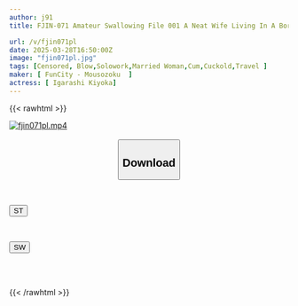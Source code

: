 ```yaml
---
author: j91
title: FJIN-071 Amateur Swallowing File 001 A Neat Wife Living In A Boring Suburb Is A Cheated Wife Who Is Healed By The Semen Of An Unemployed Man... A Big Dick Blowjob, Oral Sex, Cum Swallowing, 1 Night 2 Day Throat Fucking Trip Igarashi Seika

url: /v/fjin071pl
date: 2025-03-28T16:50:00Z
image: "fjin071pl.jpg"
tags: [Censored, Blow,Solowork,Married Woman,Cum,Cuckold,Travel	]
maker: [ FunCity - Mousozoku  ]
actress: [ Igarashi Kiyoka]
---
```



{{< rawhtml >}}

<div class="video" data-videoid="kpZ4x8WPKJhPOx">
    <a href="javascript:;">
        <img src="/v/fjin071pl/fjin071pl.jpg" width="WIDTH" height="HEIGHT" alt="fjin071pl.mp4" loading="lazy">
    </a>
</div>

<script type="text/javascript" src="https://j91.asia/asset/on-demand-st.js"></script>

<br>
  <link rel="stylesheet" href="https://j91.asia/asset/bs5.css">
  
  <center>
  <button class="btn btn-primary" type="button" data-bs-toggle="collapse" data-bs-target=".multi-collapse" aria-expanded="false" aria-controls="multiCollapseExample1 multiCollapseExample2"><h2>Download</h2></button></center>
</p>
<div class="row">
  <div class="col">
    <div class="collapse multi-collapse" id="multiCollapseExample1">
      <div class="card card-body">
	      	      <br>
<div class="buttons">  
<p><a href="/v/fjin071pl/st.html" target="_blank"><button class="btn-hover color-3"><i class="fa fa-download"></i> ST</button></a></p></div>
    </div>
  </div>
</div>
  <div class="col">
    <div class="collapse multi-collapse" id="multiCollapseExample2">
      <div class="card card-body">
	      <br>
<div class="buttons">
<p><a href="/v/fjin071pl/sw.html" target="_blank"><button class="btn-hover color-2"><i class="fa fa-download"></i> SW</button></a></p></div>
<br><br>
      </div>
    </div>
  </div>
</div>

{{< /rawhtml >}}